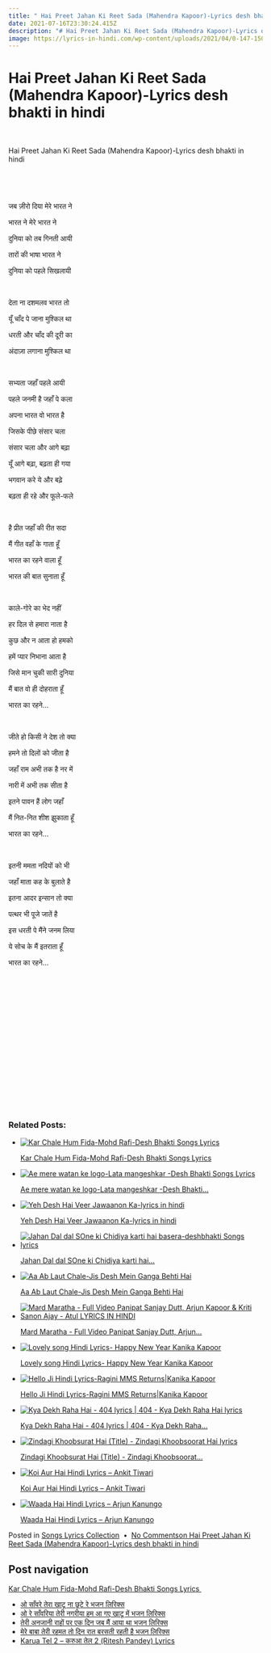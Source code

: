 ```yaml
---
title: " Hai Preet Jahan Ki Reet Sada (Mahendra Kapoor)-Lyrics desh bhakti in hindi"
date: 2021-07-16T23:30:24.415Z
description: "# Hai Preet Jahan Ki Reet Sada (Mahendra Kapoor)-Lyrics desh bhakti in hindi"
image: https://lyrics-in-hindi.com/wp-content/uploads/2021/04/0-147-150x150.jpg
---
```

<!--StartFragment-->

# Hai Preet Jahan Ki Reet Sada (Mahendra Kapoor)-Lyrics desh bhakti in hindi

 

Hai Preet Jahan Ki Reet Sada (Mahendra Kapoor)-Lyrics desh bhakti in hindi 

 

 

जब ज़ीरो दिया मेरे भारत ने

भारत ने मेरे भारत ने 

दुनिया को तब गिनती आयी 

तारों की भाषा भारत ने 

दुनिया को पहले सिखलायी 

 

देता ना दशमलव भारत तो 

यूँ चाँद पे जाना मुश्किल था

धरती और चाँद की दूरी का

अंदाज़ा लगाना मुश्किल था

 

सभ्यता जहाँ पहले आयी

पहले जनमी है जहाँ पे कला 

अपना भारत वो भारत है 

जिसके पीछे संसार चला

संसार चला और आगे बढ़ा

यूँ आगे बढ़ा, बढ़ता ही गया 

भगवान करे ये और बढ़े 

बढ़ता ही रहे और फूले-फले 

 

है प्रीत जहाँ की रीत सदा

मैं गीत वहाँ के गाता हूँ

भारत का रहने वाला हूँ 

भारत की बात सुनाता हूँ 

 

काले-गोरे का भेद नहीं 

हर दिल से हमारा नाता है 

कुछ और न आता हो हमको 

हमें प्यार निभाना आता है 

जिसे मान चुकी सारी दुनिया 

मैं बात वो ही दोहराता हूँ 

भारत का रहने…

 

जीते हो किसी ने देश तो क्या

हमने तो दिलों को जीता है 

जहाँ राम अभी तक है नर में 

नारी में अभी तक सीता है 

इतने पावन हैं लोग जहाँ 

मैं नित-नित शीश झुकाता हूँ 

भारत का रहने…

 

इतनी ममता नदियों को भी 

जहाँ माता कह के बुलाते है 

इतना आदर इन्सान तो क्या

पत्थर भी पूजे जातें है 

इस धरती पे मैंने जनम लिया 

ये सोच के मैं इतराता हूँ 

भारत का रहने… 

 

 

 

 

 

 

 

 

 

### Related Posts:

* [![Kar Chale Hum Fida-Mohd Rafi-Desh Bhakti Songs  Lyrics](https://lyrics-in-hindi.com/wp-content/uploads/2021/04/0-147-150x150.jpg "Kar Chale Hum Fida-Mohd Rafi-Desh Bhakti Songs  Lyrics")](https://lyrics-in-hindi.com/song-lyrics-collection/kar-chale-hum-fida-mohd-rafi-desh-bhakti-songs-lyrics/)

  [Kar Chale Hum Fida-Mohd Rafi-Desh Bhakti Songs Lyrics](https://lyrics-in-hindi.com/song-lyrics-collection/kar-chale-hum-fida-mohd-rafi-desh-bhakti-songs-lyrics/)
* [![Ae mere watan ke logo-Lata mangeshkar -Desh Bhakti Songs Lyrics](https://lyrics-in-hindi.com/wp-content/uploads/2021/04/0-148-150x150.jpg "Ae mere watan ke logo-Lata mangeshkar -Desh Bhakti Songs Lyrics")](https://lyrics-in-hindi.com/song-lyrics-collection/ae-mere-watan-ke-logo-lata-mangeshkar-desh-bhakti-songs-lyrics/)

  [Ae mere watan ke logo-Lata mangeshkar -Desh Bhakti…](https://lyrics-in-hindi.com/song-lyrics-collection/ae-mere-watan-ke-logo-lata-mangeshkar-desh-bhakti-songs-lyrics/)
* [![Yeh Desh Hai Veer Jawaanon Ka-lyrics in hindi](https://lyrics-in-hindi.com/wp-content/uploads/2021/04/0-136-150x150.jpg "Yeh Desh Hai Veer Jawaanon Ka-lyrics in hindi")](https://lyrics-in-hindi.com/deshbhakti-songs-lyrics/yeh-desh-hai-veer-jawaanon-ka-lyrics-in-hindi/)

  [Yeh Desh Hai Veer Jawaanon Ka-lyrics in hindi](https://lyrics-in-hindi.com/deshbhakti-songs-lyrics/yeh-desh-hai-veer-jawaanon-ka-lyrics-in-hindi/)
* [![Jahan Dal dal SOne ki Chidiya karti hai basera-deshbhakti Songs lyrics](https://lyrics-in-hindi.com/wp-content/uploads/2021/04/0-154-150x150.jpg "Jahan Dal dal SOne ki Chidiya karti hai basera-deshbhakti Songs lyrics")](https://lyrics-in-hindi.com/deshbhakti-songs-lyrics/jahan-dal-dal-sone-ki-chidiya-karti-hai-basera-deshbhakti-songs-lyrics/)

  [Jahan Dal dal SOne ki Chidiya karti hai…](https://lyrics-in-hindi.com/deshbhakti-songs-lyrics/jahan-dal-dal-sone-ki-chidiya-karti-hai-basera-deshbhakti-songs-lyrics/)
* [![Aa Ab Laut Chale-Jis Desh Mein Ganga Behti Hai](https://lyrics-in-hindi.com/wp-content/uploads/2020/11/Aa-Ab-Laut-Chale-Jis-Desh-Mein-Ganga-Behti-Hai-150x150.jpg "Aa Ab Laut Chale-Jis Desh Mein Ganga Behti Hai")](https://lyrics-in-hindi.com/song-lyrics-collection/aa-ab-laut-chale-jis-desh-mein-ganga-behti-hai/)

  [Aa Ab Laut Chale-Jis Desh Mein Ganga Behti Hai](https://lyrics-in-hindi.com/song-lyrics-collection/aa-ab-laut-chale-jis-desh-mein-ganga-behti-hai/)
* [![Mard Maratha - Full Video  Panipat  Sanjay Dutt, Arjun Kapoor & Kriti Sanon  Ajay - Atul LYRICS IN HINDI](https://lyrics-in-hindi.com/wp-content/uploads/2021/01/Mard-Maratha-Full-Video-Panipat-Sanjay-Dutt-Arjun-Kapoor-Kriti-Sanon-Ajay-Atul-LYRICS-IN-HINDI-1-150x150.jpg "Mard Maratha - Full Video  Panipat  Sanjay Dutt, Arjun Kapoor & Kriti Sanon  Ajay - Atul LYRICS IN HINDI")](https://lyrics-in-hindi.com/song-lyrics-collection/mard-maratha-full-video-panipat-sanjay-dutt-arjun-kapoor-kriti-sanon-ajay-atul-lyrics-in-hindi/)

  [Mard Maratha - Full Video Panipat Sanjay Dutt, Arjun…](https://lyrics-in-hindi.com/song-lyrics-collection/mard-maratha-full-video-panipat-sanjay-dutt-arjun-kapoor-kriti-sanon-ajay-atul-lyrics-in-hindi/)
* [![Lovely song Hindi Lyrics- Happy New Year Kanika Kapoor](https://lyrics-in-hindi.com/wp-content/uploads/2021/04/Lovely-song-Hindi-Lyrics-Happy-New-Year-Kanika-Kapoor-150x150.jpg "Lovely song Hindi Lyrics- Happy New Year Kanika Kapoor")](https://lyrics-in-hindi.com/song-lyrics-collection/lovely-song-hindi-lyrics-happy-new-year-kanika-kapoor/)

  [Lovely song Hindi Lyrics- Happy New Year Kanika Kapoor](https://lyrics-in-hindi.com/song-lyrics-collection/lovely-song-hindi-lyrics-happy-new-year-kanika-kapoor/)
* [![Hello Ji Hindi Lyrics-Ragini MMS Returns|Kanika Kapoor](https://lyrics-in-hindi.com/wp-content/uploads/2021/05/0-402-150x150.jpg "Hello Ji Hindi Lyrics-Ragini MMS Returns|Kanika Kapoor")](https://lyrics-in-hindi.com/song-lyrics-collection/hello-ji-hindi-lyrics-ragini-mms-returnskanika-kapoor/)

  [Hello Ji Hindi Lyrics-Ragini MMS Returns|Kanika Kapoor](https://lyrics-in-hindi.com/song-lyrics-collection/hello-ji-hindi-lyrics-ragini-mms-returnskanika-kapoor/)
* [![Kya Dekh Raha Hai - 404 lyrics | 404 - Kya Dekh Raha Hai lyrics](https://lyrics-in-hindi.com/wp-content/uploads/2021/05/0-91-150x150.jpg "Kya Dekh Raha Hai - 404 lyrics | 404 - Kya Dekh Raha Hai lyrics")](https://lyrics-in-hindi.com/song-lyrics-collection/kya-dekh-raha-hai-404-lyrics-404-kya-dekh-raha-hai-lyrics/)

  [Kya Dekh Raha Hai - 404 lyrics | 404 - Kya Dekh Raha…](https://lyrics-in-hindi.com/song-lyrics-collection/kya-dekh-raha-hai-404-lyrics-404-kya-dekh-raha-hai-lyrics/)
* [![Zindagi Khoobsurat Hai (Title) - Zindagi Khoobsoorat Hai lyrics](https://lyrics-in-hindi.com/wp-content/uploads/2021/04/0-325-150x150.jpg "Zindagi Khoobsurat Hai (Title) - Zindagi Khoobsoorat Hai lyrics")](https://lyrics-in-hindi.com/song-lyrics-collection/zindagi-khoobsurat-hai-title-zindagi-khoobsoorat-hai-lyrics/)

  [Zindagi Khoobsurat Hai (Title) - Zindagi Khoobsoorat…](https://lyrics-in-hindi.com/song-lyrics-collection/zindagi-khoobsurat-hai-title-zindagi-khoobsoorat-hai-lyrics/)
* [![Koi Aur Hai Hindi Lyrics – Ankit Tiwari](https://lyrics-in-hindi.com/wp-content/uploads/2021/04/0-173-150x150.jpg "Koi Aur Hai Hindi Lyrics – Ankit Tiwari")](https://lyrics-in-hindi.com/song-lyrics-collection/koi-aur-hai-hindi-lyrics-ankit-tiwari/)

  [Koi Aur Hai Hindi Lyrics – Ankit Tiwari](https://lyrics-in-hindi.com/song-lyrics-collection/koi-aur-hai-hindi-lyrics-ankit-tiwari/)
* [![Waada Hai Hindi Lyrics – Arjun Kanungo](https://lyrics-in-hindi.com/wp-content/uploads/2021/04/0-209-150x150.jpg "Waada Hai Hindi Lyrics – Arjun Kanungo")](https://lyrics-in-hindi.com/song-lyrics-collection/waada-hai-hindi-lyrics-arjun-kanungo-2/)

  [Waada Hai Hindi Lyrics – Arjun Kanungo](https://lyrics-in-hindi.com/song-lyrics-collection/waada-hai-hindi-lyrics-arjun-kanungo-2/)

Posted in [Songs Lyrics Collection](https://lyrics-in-hindi.com/category/song-lyrics-collection/)  •  [No Commentson Hai Preet Jahan Ki Reet Sada (Mahendra Kapoor)-Lyrics desh bhakti in hindi](https://lyrics-in-hindi.com/song-lyrics-collection/hai-preet-jahan-ki-reet-sada-mahendra-kapoor-lyrics-desh-bhakti-in-hindi/#respond)

## Post navigation

[Kar Chale Hum Fida-Mohd Rafi-Desh Bhakti Songs Lyrics ](https://lyrics-in-hindi.com/song-lyrics-collection/kar-chale-hum-fida-mohd-rafi-desh-bhakti-songs-lyrics/)

<!--StartFragment-->

* [ओ साँवरे तेरा खाटू ना छूटे रे भजन लिरिक्स](https://lyrics-in-hindi.com/bhakti-bhajans/%e0%a4%93-%e0%a4%b8%e0%a4%be%e0%a4%81%e0%a4%b5%e0%a4%b0%e0%a5%87-%e0%a4%a4%e0%a5%87%e0%a4%b0%e0%a4%be-%e0%a4%96%e0%a4%be%e0%a4%9f%e0%a5%82-%e0%a4%a8%e0%a4%be-%e0%a4%9b%e0%a5%82%e0%a4%9f%e0%a5%87/)
* [ओ रे साँवरिया तेरी नगरीया हम आ गए खाटू में भजन लिरिक्स](https://lyrics-in-hindi.com/bhakti-bhajans/%e0%a4%93-%e0%a4%b0%e0%a5%87-%e0%a4%b8%e0%a4%be%e0%a4%81%e0%a4%b5%e0%a4%b0%e0%a4%bf%e0%a4%af%e0%a4%be-%e0%a4%a4%e0%a5%87%e0%a4%b0%e0%a5%80-%e0%a4%a8%e0%a4%97%e0%a4%b0%e0%a5%80%e0%a4%af%e0%a4%be/)
* [तेरी अनजानी राहों पर एक दिन जब मैं आया था भजन लिरिक्स](https://lyrics-in-hindi.com/bhakti-bhajans/%e0%a4%a4%e0%a5%87%e0%a4%b0%e0%a5%80-%e0%a4%85%e0%a4%a8%e0%a4%9c%e0%a4%be%e0%a4%a8%e0%a5%80-%e0%a4%b0%e0%a4%be%e0%a4%b9%e0%a5%8b%e0%a4%82-%e0%a4%aa%e0%a4%b0-%e0%a4%8f%e0%a4%95-%e0%a4%a6%e0%a4%bf/)
* [मेरे बाबा तेरी रहमत तो दिन रात बरसती रहती है भजन लिरिक्स](https://lyrics-in-hindi.com/shri-krishna-bhajan/%e0%a4%ae%e0%a5%87%e0%a4%b0%e0%a5%87-%e0%a4%ac%e0%a4%be%e0%a4%ac%e0%a4%be-%e0%a4%a4%e0%a5%87%e0%a4%b0%e0%a5%80-%e0%a4%b0%e0%a4%b9%e0%a4%ae%e0%a4%a4-%e0%a4%a4%e0%a5%8b-%e0%a4%a6%e0%a4%bf%e0%a4%a8/)
* [Karua Tel 2 – करुआ तेल 2 (Ritesh Pandey) Lyrics](https://lyrics-in-hindi.com/bhojpuri-songs-lyrics/karua-tel-2-%e0%a4%95%e0%a4%b0%e0%a5%81%e0%a4%86-%e0%a4%a4%e0%a5%87%e0%a4%b2-2-ritesh-pandey-lyrics/)

<!--EndFragment-->

<!--EndFragment-->